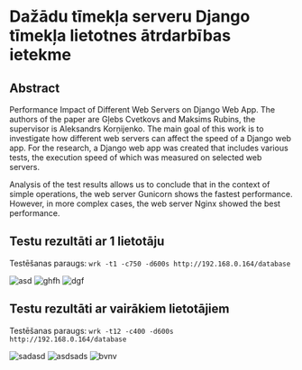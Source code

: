 # Dažādu tīmekļa serveru Django tīmekļa lietotnes ātrdarbības ietekme

## Abstract
Performance Impact of Different Web Servers on Django Web App. The authors of the paper are Gļebs Cvetkovs and Maksims Rubins, the supervisor is Aleksandrs Korņijenko. The main goal of this work is to investigate how different web servers can affect the speed of a Django web app. For the research, a Django web app was created that includes various tests, the execution speed of which was measured on selected web servers.

Analysis of the test results allows us to conclude that in the context of simple operations, the web server Gunicorn shows the fastest performance. However, in more complex cases, the web server Nginx showed the best performance.

## Testu rezultāti ar 1 lietotāju
Testēšanas paraugs: `wrk -t1 -c750 -d600s http://192.168.0.164/database`

![asd](https://github.com/user-attachments/assets/a89d25aa-501c-4e62-a295-0e40da726db5)
![ghfh](https://github.com/user-attachments/assets/c4f76b24-dc97-47f0-9678-20621cd57599)
![dgf](https://github.com/user-attachments/assets/eb3c373f-870c-4100-81b5-7383142dd593)


## Testu rezultāti ar vairākiem lietotājiem
Testēšanas paraugs: `wrk -t12 -c400 -d600s http://192.168.0.164/database`

![sadasd](https://github.com/user-attachments/assets/1462998f-a9e2-474a-954f-4fe58d352034)
![asdsads](https://github.com/user-attachments/assets/8e44c807-46b2-4be0-8ccc-89dea364b99d)
![bvnv](https://github.com/user-attachments/assets/a16c2665-7bc5-491f-81d7-633e35505cb8)

